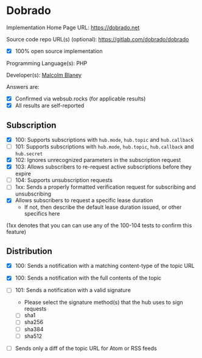 # Dobrado

Implementation Home Page URL: https://dobrado.net

Source code repo URL(s) (optional): https://gitlab.com/dobrado/dobrado
* [x] 100% open source implementation

Programming Language(s): PHP

Developer(s): [Malcolm Blaney](https://unicyclic.com/mal)

Answers are:
* [x] Confirmed via websub.rocks (for applicable results)
* [x] All results are self-reported

## Subscription

* [x] 100: Supports subscriptions with `hub.mode`, `hub.topic` and `hub.callback`
* [ ] 101: Supports subscriptions with `hub.mode`, `hub.topic`, `hub.callback` and `hub.secret`
* [x] 102: Ignores unrecognized parameters in the subscription request
* [x] 103: Allows subscribers to re-request active subscriptions before they expire
* [ ] 104: Supports unsubscription requests
* [ ] 1xx: Sends a properly formatted verification request for subscribing and unsubscribing
* [x] Allows subscribers to request a specific lease duration
  * If not, then describe the default lease duration issued, or other specifics here

(1xx denotes that you can can use any of the 100-104 tests to confirm this feature)

## Distribution

* [x] 100: Sends a notification with a matching content-type of the topic URL
* [x] 100: Sends a notification with the full contents of the topic
* [ ] 101: Sends a notification with a valid signature
  * Please select the signature method(s) that the hub uses to sign requests
  * [ ] sha1
  * [ ] sha256
  * [ ] sha384
  * [ ] sha512
* [ ] Sends only a diff of the topic URL for Atom or RSS feeds

